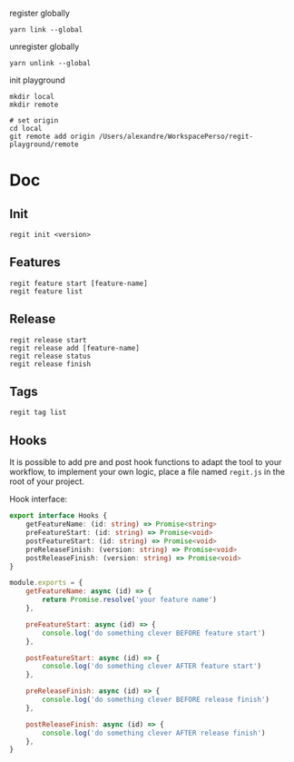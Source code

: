 register globally

```shell
yarn link --global
```

unregister globally

```shell
yarn unlink --global
```

init playground

```shell
mkdir local
mkdir remote

# set origin
cd local
git remote add origin /Users/alexandre/WorkspacePerso/regit-playground/remote
```

# Doc

## Init

```shell
regit init <version>
```

## Features

```shell
regit feature start [feature-name]
regit feature list
```

## Release

```shell
regit release start
regit release add [feature-name]
regit release status
regit release finish
```

## Tags

```shell
regit tag list
```

## Hooks

It is possible to add pre and post hook functions to adapt the tool to your workflow, to implement your own logic, place a file named `regit.js` in the root of your project.

Hook interface:

```typescript
export interface Hooks {
    getFeatureName: (id: string) => Promise<string>
    preFeatureStart: (id: string) => Promise<void>
    postFeatureStart: (id: string) => Promise<void>
    preReleaseFinish: (version: string) => Promise<void>
    postReleaseFinish: (version: string) => Promise<void>
}
```

```javascript
module.exports = {
    getFeatureName: async (id) => {
        return Promise.resolve('your feature name')
    },

    preFeatureStart: async (id) => {
        console.log('do something clever BEFORE feature start')
    },

    postFeatureStart: async (id) => {
        console.log('do something clever AFTER feature start')
    },

    preReleaseFinish: async (id) => {
        console.log('do something clever BEFORE release finish')
    },

    postReleaseFinish: async (id) => {
        console.log('do something clever AFTER release finish')
    },
}
```
